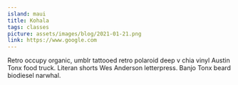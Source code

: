 ```yaml
---
island: maui
title: Kohala
tags: classes
picture: assets/images/blog/2021-01-21.png
link: https://www.google.com
---
```


Retro occupy organic, umblr tattooed retro polaroid deep v chia vinyl Austin Tonx food truck. Literan shorts Wes Anderson letterpress. Banjo Tonx beard biodiesel narwhal.
